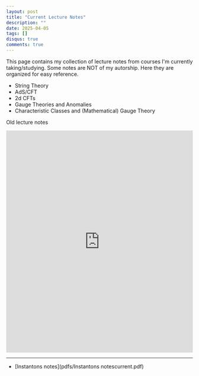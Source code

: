 ```yaml
---
layout: post
title: "Current Lecture Notes"
description: ""
date: 2025-04-05
tags: []
disqus: true
comments: true
--- 
```


<!--more-->
This page contains my collection of lecture notes from courses I'm currently taking/studying.
Some notes are NOT of my autorship. Here they are organized for easy reference. 
- String Theory
- AdS/CFT
- 2d CFTs
- Gauge Theories and Anomalies
- Characteristic Classes and (Mathematical) Gauge Theory


Old lecture notes
<div style="margin:0 auto;text-align:center">
<iframe src="https://drive.google.com/embeddedfolderview?id=1fuM0y2sOIf4V_Pw_VRbnwYi_KdiWC6KG#list" style="width: 100%; height: 600px; border: 0;"></iframe>
</div>

---
+ [Instantons notes](pdfs/Instantons notescurrent.pdf)
